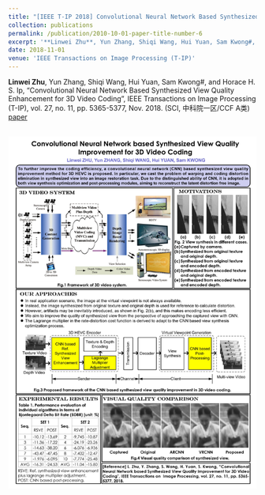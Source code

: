 ```yaml
---
title: "[IEEE T-IP 2018] Convolutional Neural Network Based Synthesized View Quality Enhancement for 3D Video Coding"
collection: publications
permalink: /publication/2010-10-01-paper-title-number-6
excerpt: '**Linwei Zhu**, Yun Zhang, Shiqi Wang, Hui Yuan, Sam Kwong#, and Horace H. S. Ip, “Convolutional Neural Network Based Synthesized View Quality Enhancement for 3D Video Coding”, IEEE Transactions on Image Processing (T-IP), vol. 27, no. 11, pp. 5365-5377, Nov. 2018. (SCI, 中科院一区/CCF A类) [paper](https://ieeexplore.ieee.org/document/8416728)'
date: 2018-11-01
venue: 'IEEE Transactions on Image Processing (T-IP)'
---
```

**Linwei Zhu**, Yun Zhang, Shiqi Wang, Hui Yuan, Sam Kwong#, and Horace H. S. Ip, “Convolutional Neural Network Based Synthesized View Quality Enhancement for 3D Video Coding”, IEEE Transactions on Image Processing (T-IP), vol. 27, no. 11, pp. 5365-5377, Nov. 2018. (SCI, 中科院一区/CCF A类) [paper](https://ieeexplore.ieee.org/document/8416728)


<br/><img src='/images/cnn.jpg'>
